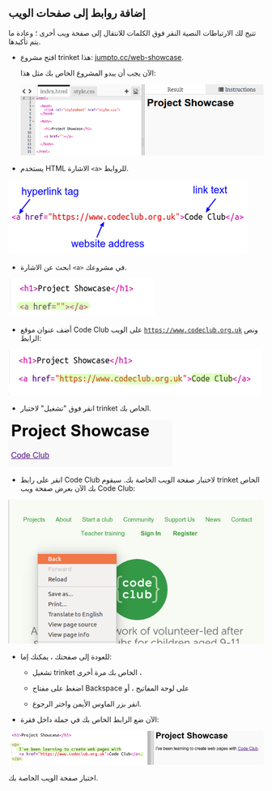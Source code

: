 ## إضافة روابط إلى صفحات الويب

تتيح لك الارتباطات النصية النقر فوق الكلمات للانتقال إلى صفحة ويب أخرى ؛ وعادة ما يتم تأكيدها.

+ افتح مشروع trinket هذا: [jumpto.cc/web-showcase](http://jumpto.cc/web-showcase).
    
    الآن يجب أن يبدو المشروع الخاص بك مثل هذا:
    
    ![لقطة الشاشة](images/showcase-starter.png)

+ يستخدم HTML الاشارة `<a>` للروابط.

![لقطة شاشة](images/showcase-link.png)

+ ابحث عن الاشارة `<a>` في مشروعك. 

![لقطة شاشة](images/showcase-a-template.png)

+ أضف عنوان موقع Code Club على الويب [` https://www.codeclub.org.uk `](https://www.codeclub.org.uk) ونص الرابط:

![لقطة الشاشة](images/showcase-code-club.png)

+ انقر فوق "تشغيل" لاختبار trinket الخاص بك.

![لقطة الشاشة](images/showcase-cc-output.png)

+ انقر على رابط Code Club لاختبار صفحة الويب الخاصة بك. سيقوم trinket الخاص بك الآن بعرض صفحة ويب Code Club: 

![لقطة الشاشة](images/showcase-cc-website.png)

+ للعودة إلى صفحتك ، يمكنك إما:
    
    + تشغيل trinket الخاص بك مرة أخرى ،
    
    + اضغط على مفتاح Backspace على لوحة المفاتيح ، أو
    
    + انقر بزر الماوس الأيمن واختر الرجوع.

+ الآن ضع الرابط الخاص بك في جملة داخل فقرة:

![لقطة الشاشة](images/showcase-paragraph.png)

اختبار صفحة الويب الخاصة بك.